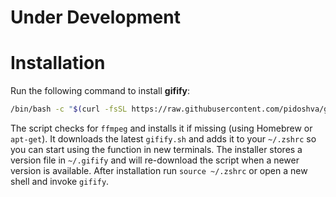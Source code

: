 # Under Development
# Installation

Run the following command to install **gifify**:

```bash
/bin/bash -c "$(curl -fsSL https://raw.githubusercontent.com/pidoshva/gifify/main/install.sh)"
```


The script checks for `ffmpeg` and installs it if missing (using Homebrew or `apt-get`). It downloads the latest `gifify.sh` and adds it to your `~/.zshrc` so you can start using the function in new terminals. The installer stores a version file in `~/.gifify` and will re-download the script when a newer version is available. After installation run `source ~/.zshrc` or open a new shell and invoke `gifify`.

